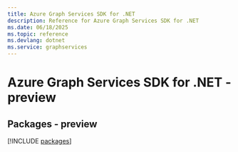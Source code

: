 ```yaml
---
title: Azure Graph Services SDK for .NET
description: Reference for Azure Graph Services SDK for .NET
ms.date: 06/18/2025
ms.topic: reference
ms.devlang: dotnet
ms.service: graphservices
---
```

# Azure Graph Services SDK for .NET - preview
## Packages - preview
[!INCLUDE [packages](graph-services-index.md)]